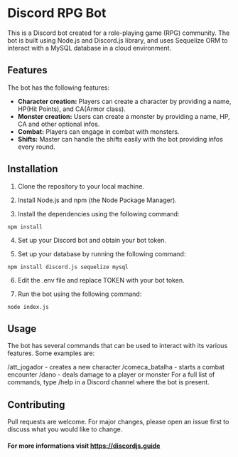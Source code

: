 
# Discord RPG Bot

This is a Discord bot created for a role-playing game (RPG) community. The bot is built using Node.js and Discord.js library, and uses Sequelize ORM to interact with a MySQL database in a cloud environment.

## Features

The bot has the following features:

- **Character creation:** Players can create a character by providing a name, HP(Hit Points), and CA(Armor class).
- **Monster creation:** Users can create a monster by providing a name, HP, CA and other optional infos.
- **Combat:** Players can engage in combat with monsters.
- **Shifts:** Master can handle the shifts easily with the bot providing infos every round.

## Installation

1. Clone the repository to your local machine.

2. Install Node.js and npm (the Node Package Manager).

3. Install the dependencies using the following command:
```
npm install
```
4. Set up your Discord bot and obtain your bot token.

5. Set up your database by running the following command:

```
npm install discord.js sequelize mysql
```
6. Edit the .env file and replace TOKEN with your bot token.

7. Run the bot using the following command:
```
node index.js
```

## Usage

The bot has several commands that can be used to interact with its various features. Some examples are:

/att_jogador - creates a new character
/comeca_batalha - starts a combat encounter
/dano - deals damage to a player or monster
For a full list of commands, type /help in a Discord channel where the bot is present.

## Contributing
Pull requests are welcome. For major changes, please open an issue first to discuss what you would like to change.

#### For more informations visit https://discordjs.guide



